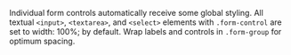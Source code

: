 Individual form controls automatically receive some global styling. All textual `<input>`, `<textarea>`, and `<select>` elements with `.form-control` are set to width: 100%; by default. Wrap labels and controls in `.form-group` for optimum spacing.